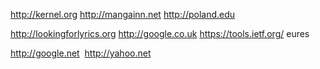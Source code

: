 http://kernel.org http://mangainn.net http://poland.edu

http://lookingforlyrics.org http://google.co.uk https://tools.ietf.org/ eures

http://google.net 
 http://yahoo.net
